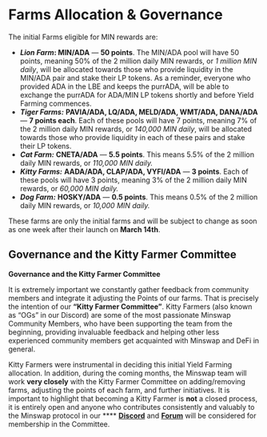# Farms Allocation & Governance

The initial Farms eligible for MIN rewards are:&#x20;

* _**Lion Farm**_**: MIN/ADA** — **50 points**. The MIN/ADA pool will have 50 points, meaning 50% of the 2 million daily MIN rewards, or _1 million MIN daily_, will be allocated towards those who provide liquidity in the MIN/ADA pair and stake their LP tokens. As a reminder, everyone who provided ADA in the LBE and keeps the purrADA, will be able to exchange the purrADA for ADA/MIN LP tokens shortly and before Yield Farming commences.
* _**Tiger Farms:**_ **PAVIA/ADA, LQ/ADA, MELD/ADA, WMT/ADA, DANA/ADA** — **7 points each**. Each of these pools will have 7 points, meaning 7% of the 2 million daily MIN rewards, or _140,000 MIN daily_, will be allocated towards those who provide liquidity in each of these pairs and stake their LP tokens.
* _**Cat Farm:**_ **CNETA/ADA** — **5.5 points**. This means 5.5% of the 2 million daily MIN rewards, or _110,000 MIN daily._
* _**Kitty Farms:**_ **AADA/ADA, CLAP/ADA, VYFI/ADA** — **3 points**. Each of these pools will have 3 points, meaning 3% of the 2 million daily MIN rewards, or _60,000 MIN daily._
* _**Dog Farm:**_ **HOSKY/ADA** — **0.5 points**. This means 0.5% of the 2 million daily MIN rewards, or _10,000 MIN daily._

These farms are only the initial farms and will be subject to change as soon as one week after their launch on **March 14th**.&#x20;

## Governance and the Kitty Farmer Committee&#x20;

**Governance and the Kitty Farmer Committee**

It is extremely important we constantly gather feedback from community members and integrate it adjusting the Points of our farms. That is precisely the intention of our **“Kitty Farmer Committee”**. Kitty Farmers (also known as “OGs” in our Discord) are some of the most passionate Minswap Community Members, who have been supporting the team from the beginning, providing invaluable feedback and helping other less experienced community members get acquainted with Minswap and DeFi in general.

Kitty Farmers were instrumental in deciding this initial Yield Farming allocation. In addition, during the coming months, the Minswap team will work **very closely** with the Kitty Farmer Committee on adding/removing farms, adjusting the points of each farm, and further initiatives. It is important to highlight that becoming a Kitty Farmer is **not** a closed process, it is entirely open and anyone who contributes consistently and valuably to the Minswap protocol in our **** [**Discord**](https://t.co/lwv9szH541) and [**Forum**](https://forum.minswap.org) will be considered for membership in the Committee.

